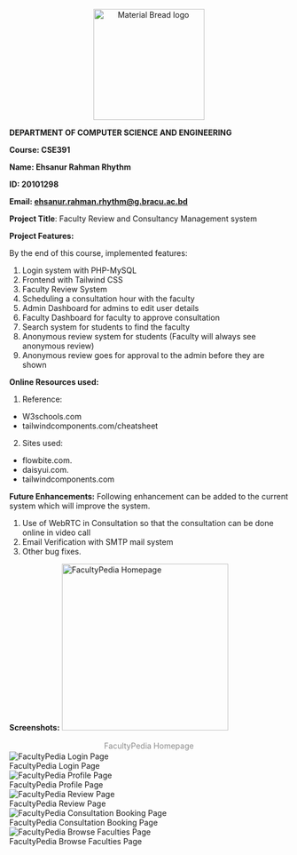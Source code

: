 <p align="center" style="margin-bottom: 0px !important;">
  <img width="200" src="https://upload.wikimedia.org/wikipedia/commons/thumb/1/1a/Brac_University_Logo.png/432px-Brac_University_Logo.png" alt="Material Bread logo" align="center">
</p>

**DEPARTMENT OF COMPUTER SCIENCE AND ENGINEERING**

**Course: CSE391**

**Name: Ehsanur Rahman Rhythm**

**ID: 20101298**

**Email: ehsanur.rahman.rhythm@g.bracu.ac.bd**

**Project Title**: Faculty Review and Consultancy Management system

**Project Features:**

By the end of this course, implemented features:

1. Login system with PHP-MySQL
2. Frontend with Tailwind CSS
3. Faculty Review System
4. Scheduling a consultation hour with the faculty
5. Admin Dashboard for admins to edit user details
6. Faculty Dashboard for faculty to approve consultation
7. Search system for students to find the faculty
8. Anonymous review system for students (Faculty will always see anonymous review)
9. Anonymous review goes for approval to the admin before they are shown


**Online Resources used:** 

1. Reference:

* W3schools.com
* tailwindcomponents.com/cheatsheet

2. Sites used:
  - flowbite.com.
  - daisyui.com.
  - tailwindcomponents.com

**Future Enhancements:** Following enhancement can be added to the current system which will improve the system.
1. Use of WebRTC in Consultation so that the consultation can be done online in video call
2. Email Verification with SMTP mail system
3. Other bug fixes.

**Screenshots:**
<img src="https://i.vgy.me/J1s2O9.png" alt="FacultyPedia Homepage" style="height:300px;"/>
<figcaption style="padding: 2px; text-align: center;opacity: 0.5;">FacultyPedia Homepage</figcaption>
<img src="https://i.vgy.me/MA1yq7.png" alt="FacultyPedia Login Page" style=""/>
<figcaption>FacultyPedia Login Page</figcaption>
<img src="https://i.vgy.me/ge5UIZ.png" alt="FacultyPedia Profile Page" style=""/>
<figcaption>FacultyPedia Profile Page</figcaption>
<img src="https://i.vgy.me/q6gHlb.png" alt="FacultyPedia Review Page" style=""/>
<figcaption>FacultyPedia Review Page</figcaption>
<img src="https://i.vgy.me/NzxeQi.png" alt="FacultyPedia Consultation Booking Page" style=""/>
<figcaption>FacultyPedia Consultation Booking Page</figcaption>
<img src="https://i.vgy.me/fscS1M.png" alt="FacultyPedia Browse Faculties Page" style=""/>
<figcaption>FacultyPedia Browse Faculties Page</figcaption>

